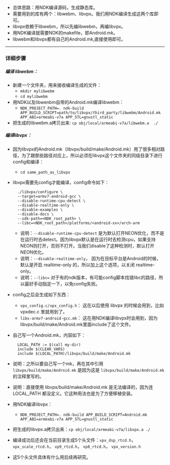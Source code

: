* 总体思路：用NDK编译源码，生成静态库。
* 需要用到的库有两个：libwebm、libvpx。我们用NDK编译生成这两个库即可。
* libvpx依赖于libwebm，所以先编libwebm，再编libvpx。
* 用NDK编译就需要NDK的makefile，即Android.mk。
* libwebm和libvpx都有自己的Android.mk,直接使用即可。  

---
### 详细步骤 
##### 编译 libwebm：
* 新建一个文件夹，用来接收编译生成的文件：
	* `mkdir mylibwebm`
	* `cd mylibwebm`
* 用NDK以及libwenbm自带的Android.mk编译libwebm：
	* `NDK_PROJECT_PATH=. ndk-build APP_BUILD_SCRIPT=path/to/libvpx/third_party/libwebm/Android.mk APP_ABI=armeabi-v7a APP_STL=gnustl_static` 
* 把生成的libwebm.a拷贝出来: `cp obj/local/armeabi-v7a/libwebm.a  ./ `
##### 编译libvpx：
* 因为libvpx的Android.mk（libvpx/build/make/Android.mk）用了很多相对路径，为了跟那些路径对应上，所以必须在libvpx这个文件夹的同级目录下进行config和编译：
	* `cd same_path_as_libvpx`
* libvpx需要先config才能编译，config命令如下： 

		./libvpx/configure \
		--target=armv7-android-gcc \
		--disable-runtime-cpu-detect \
		--disable-realtime-only \
		--disable-examples \
		--disable-docs \
		--sdk-path=<NDK_root_path> \
		--libc=<NDK_root_path>/platforms/<android-xx>/arch-arm
	* 说明：`--disable-runtime-cpu-detect` 是为默认打开NEON优化，而不是在运行时去detect。因为libvpx默认是在运行时去检测cpu，如果支持NEON则打开，否则不打开。当我们disable了这种检测时，默认打开NEON优化。
	* 说明：`--disable-realtime-only`， 因为在目标平台是Android的时候，默认是开启 realtime-only 的，所以加上这个选项，以关闭 realtime-only。
	* 说明：`--libc=` 对于有的ndk版本，有可能config脚本找错libc的路径，所以最好手动指定一下，以免config失败。
* config之后会生成如下东西：
	* `vpx_config.c/vpx_config.h`： 这在以后使用 libvpx 的时候会用到，比如 vpxdec.c 里就用到了。
	* `libs-armv7-android-gcc.mk`： 这在用NDK编译libvpx时会用到，因为libvpx/build/make/Android.mk里面include了这个文件。
* 自己写一个Android.mk，内容如下：

		LOCAL_PATH := $(call my-dir)
		include $(CLEAR_VARS)
		include $(LOCAL_PATH)/libvpx/build/make/Android.mk 
* 说明：之所以要自己写一个mk，再在其中引用 `libvpx/build/make/Android.mk` 是因为这是 `libvpx/build/make/Android.mk` 的注释里写的。
* 说明：直接使用 libvpx/build/make/Android.mk 是无法编译的，因为连 LOCAL_PATH 都没定义。它这种用法也是为了方便移植安装。
* 用NDK编译libvpx：
	*  `NDK_PROJECT_PATH=. ndk-build APP_BUILD_SCRIPT=Android.mk APP_ABI=armeabi-v7a APP_STL=gnustl_static` 
* 把生成的libvpx.a拷贝出来：` cp obj/local/armeabi-v7a/libvpx.a ./  `
* 编译成功后还会在当前目录生成5个头文件：`vpx_dsp_rtcd.h`， `vpx_scale_rtcd.h`， `vp9_rtcd.h`， `vp8_rtcd.h`， `vpx_version.h`
* 这5个头文件具体有什么用后续再研究。

